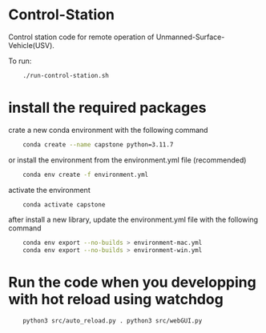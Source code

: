 # Control-Station
Control station code for remote operation of Unmanned-Surface-Vehicle(USV).  

To run:
```bash
    ./run-control-station.sh
```

# install the required packages

crate a new conda environment with the following command
```bash
    conda create --name capstone python=3.11.7
```
or install the environment from the environment.yml file (recommended)
```bash
    conda env create -f environment.yml
```

activate the environment
```bash
    conda activate capstone
```

after install a new library, update the environment.yml file with the following command
```bash
    conda env export --no-builds > environment-mac.yml
    conda env export --no-builds > environment-win.yml
```

# Run the code when you developping with hot reload using watchdog
```bash
    python3 src/auto_reload.py . python3 src/webGUI.py
    
```